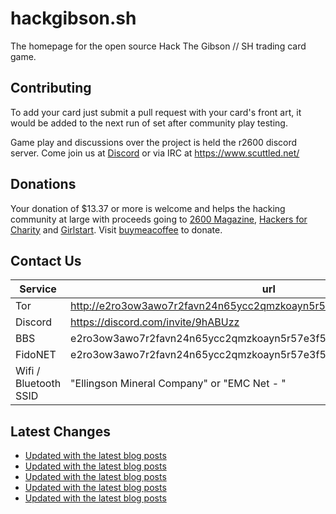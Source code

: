 # hackgibson.sh
The homepage for the open source Hack The Gibson // SH trading card game.


## Contributing

To add your card just submit a pull request with your card's front art, it would be added to the next run of set after community play testing.

Game play and discussions over the project is held the r2600 discord server. Come join us at [Discord](https://discord.com/invite/9hABUzz) or via IRC at https://www.scuttled.net/


## Donations

Your donation of $13.37 or more is welcome and helps the hacking community at large with proceeds going to [2600 Magazine](https://2600.com/), [Hackers for Charity](https://hackersforcharity.org) and [Girlstart](https://girlstart.org).  Visit [buymeacoffee](https://www.buymeacoffee.com/hackgibson.sh) to donate.


## Contact Us

Service | url
-|-
Tor | http://e2ro3ow3awo7r2favn24n65ycc2qmzkoayn5r57e3f56nvjwdcgg32ad.onion
Discord | https://discord.com/invite/9hABUzz
BBS | e2ro3ow3awo7r2favn24n65ycc2qmzkoayn5r57e3f56nvjwdcgg32ad.onion:23
FidoNET | e2ro3ow3awo7r2favn24n65ycc2qmzkoayn5r57e3f56nvjwdcgg32ad.onion:24554
Wifi / Bluetooth SSID | "Ellingson Mineral Company" or "EMC Net - <fidonet address>"

## Latest Changes
<!-- BLOG-POST-LIST:START -->
- [Updated with the latest blog posts](https://github.com/DFW2600/hackgibson.sh/commit/c24990c2c29ffe509c763787f8668d48003e111f)
- [Updated with the latest blog posts](https://github.com/DFW2600/hackgibson.sh/commit/7cb13d1cde6586465c9235e9366cea909cb07ad2)
- [Updated with the latest blog posts](https://github.com/DFW2600/hackgibson.sh/commit/dc7f36a4fd69c2c53417f9b1961090daa6c2372f)
- [Updated with the latest blog posts](https://github.com/DFW2600/hackgibson.sh/commit/4906248671c84c8430eb2d5382fc3c02131d8ac0)
- [Updated with the latest blog posts](https://github.com/DFW2600/hackgibson.sh/commit/ab739b7c4c70a00f610d71d9eee98d8245392e74)
<!-- BLOG-POST-LIST:END -->
